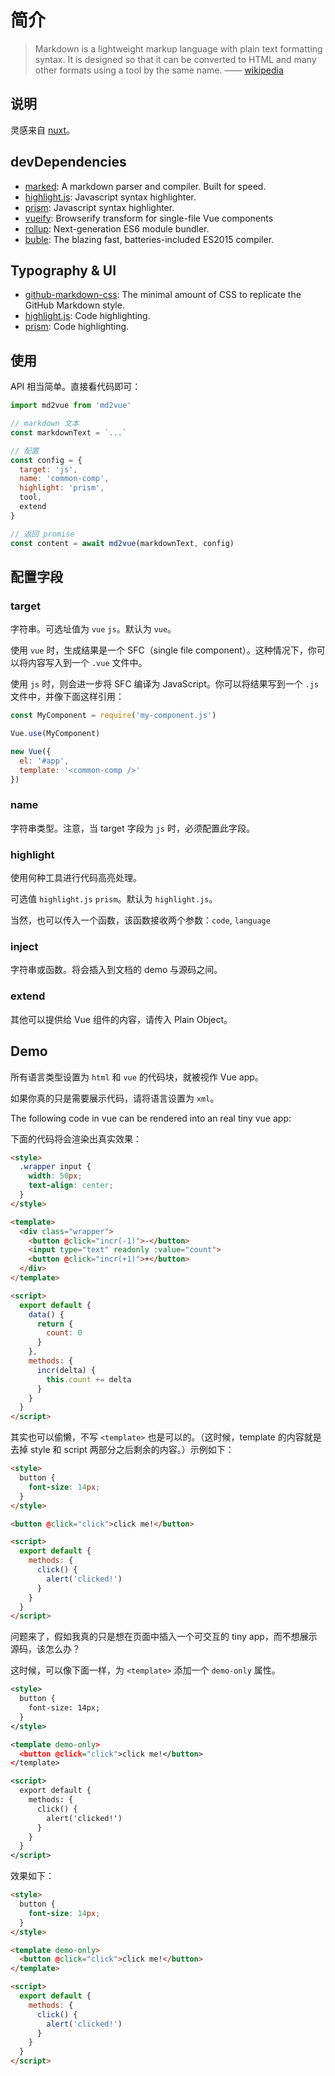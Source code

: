 # 简介

> Markdown is a lightweight markup language with plain text formatting syntax. It is designed so that it can be converted to HTML and many other formats using a tool by the same name. —— [wikipedia](https://en.wikipedia.org/wiki/Markdown)

## 说明

灵感来自  <a href="https://nuxtjs.org">nuxt</a>。


## devDependencies

- [marked](/chjj/marked): A markdown parser and compiler. Built for speed.
- [highlight.js](https://github.com/isagalaev/highlight.js): Javascript syntax highlighter.
- [prism](https://github.com/PrismJS/prism): Javascript syntax highlighter.
- [vueify](https://github.com/vuejs/vueify): Browserify transform for single-file Vue components
- [rollup](https://github.com/rollup/rollup): Next-generation ES6 module bundler.
- [buble](https://buble.surge.sh/): The blazing fast, batteries-included ES2015 compiler.

## Typography & UI

- [github-markdown-css](https://github.com/sindresorhus/github-markdown-css): The minimal amount of CSS to replicate the GitHub Markdown style.
- [highlight.js](https://github.com/isagalaev/highlight.js): Code highlighting.
- [prism](https://github.com/PrismJS/prism): Code highlighting.

## 使用

API 相当简单。直接看代码即可：

```javascript
import md2vue from 'md2vue'

// markdown 文本
const markdownText = `...`

// 配置
const config = {
  target: 'js',
  name: 'common-comp',
  highlight: 'prism',
  tool,
  extend
}

// 返回 promise
const content = await md2vue(markdownText, config)
```


## 配置字段

### target

字符串。可选址值为 `vue` `js`。默认为 `vue`。

使用 `vue` 时，生成结果是一个 SFC（single file component）。这种情况下，你可以将内容写入到一个 `.vue` 文件中。

使用 `js` 时，则会进一步将 SFC 编译为 JavaScript。你可以将结果写到一个 `.js` 文件中，并像下面这样引用：

```javascript
const MyComponent = require('my-component.js')

Vue.use(MyComponent)

new Vue({
  el: '#app',
  template: '<common-comp />'
})
```


### name

字符串类型。注意，当 target 字段为 `js` 时，必须配置此字段。


### highlight

使用何种工具进行代码高亮处理。

可选值 `highlight.js` `prism`。默认为 `highlight.js`。

当然，也可以传入一个函数，该函数接收两个参数：`code`, `language`


### inject

字符串或函数。将会插入到文档的 demo 与源码之间。


### extend

其他可以提供给 Vue 组件的内容，请传入 Plain Object。


## Demo

所有语言类型设置为 `html` 和 `vue` 的代码块，就被视作 Vue app。

如果你真的只是需要展示代码，请将语言设置为 `xml`。

The following code in vue can be rendered into an real tiny vue app:

下面的代码将会渲染出真实效果：

```html
<style>
  .wrapper input {
    width: 50px;
    text-align: center;
  }
</style>

<template>
  <div class="wrapper">
    <button @click="incr(-1)">-</button>
    <input type="text" readonly :value="count">
    <button @click="incr(+1)">+</button>
  </div>
</template>

<script>
  export default {
    data() {
      return {
        count: 0
      }
    },
    methods: {
      incr(delta) {
        this.count += delta
      }
    }
  }
</script>
```

其实也可以偷懒，不写 `<template>` 也是可以的。（这时候，template 的内容就是去掉 style 和 script 两部分之后剩余的内容。）示例如下：

```html
<style>
  button {
    font-size: 14px;
  }
</style>

<button @click="click">click me!</button>

<script>
  export default {
    methods: {
      click() {
        alert('clicked!')
      }
    }
  }
</script>
```

问题来了，假如我真的只是想在页面中插入一个可交互的 tiny app，而不想展示源码，该怎么办？

这时候，可以像下面一样，为 `<template>` 添加一个 `demo-only` 属性。

```xml
<style>
  button {
    font-size: 14px;
  }
</style>

<template demo-only>
  <button @click="click">click me!</button>
</template>

<script>
  export default {
    methods: {
      click() {
        alert('clicked!')
      }
    }
  }
</script>
```

效果如下：

```html
<style>
  button {
    font-size: 14px;
  }
</style>

<template demo-only>
  <button @click="click">click me!</button>
</template>

<script>
  export default {
    methods: {
      click() {
        alert('clicked!')
      }
    }
  }
</script>
```
